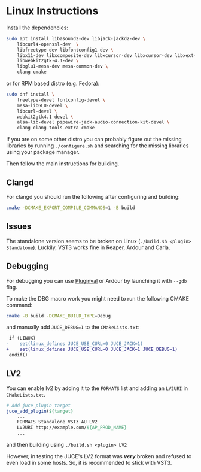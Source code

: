 # Linux Instructions

Install the dependencies:

```sh
sudo apt install libasound2-dev libjack-jackd2-dev \
    libcurl4-openssl-dev  \
    libfreetype-dev libfontconfig1-dev \
    libx11-dev libxcomposite-dev libxcursor-dev libxcursor-dev libxext-dev libxinerama-dev libxrandr-dev libxrender-dev \
    libwebkit2gtk-4.1-dev \
    libglu1-mesa-dev mesa-common-dev \
    clang cmake
```

or for RPM based distro (e.g. Fedora):

```sh
sudo dnf install \
    freetype-devel fontconfig-devel \
    mesa-libGLU-devel \
    libcurl-devel \
    webkit2gtk4.1-devel \
    alsa-lib-devel pipewire-jack-audio-connection-kit-devel \
    clang clang-tools-extra cmake
```

If you are on some other distro you can probably figure out the missing libraries by running `./configure.sh` and searching for the missing libraries using your package manager.

Then follow the main instructions for building.

## Clangd

For clangd you should run the following after configuring and building:

```sh
cmake -DCMAKE_EXPORT_COMPILE_COMMANDS=1 -B build
```

## Issues

The standalone version seems to be broken on Linux (`./build.sh <plugin> Standalone`). Luckily, VST3 works fine in Reaper, Ardour and Carla.

## Debugging

For debugging you can use [Pluginval](https://github.com/Tracktion/pluginval/tree/develop) or Ardour by launching it with `--gdb` flag.

To make the DBG macro work you might need to run the following CMAKE command:

```sh
cmake -B build -DCMAKE_BUILD_TYPE=Debug
```

and manually add `JUCE_DEBUG=1` to the `CMakeLists.txt`:

```diff
 if (LINUX)
-    set(linux_defines JUCE_USE_CURL=0 JUCE_JACK=1)
+    set(linux_defines JUCE_USE_CURL=0 JUCE_JACK=1 JUCE_DEBUG=1)
 endif()
```

## LV2

You can enable lv2 by adding it to the `FORMATS` list and adding an `LV2URI` in `CMakeLists.txt`.

```cmake
# Add juce plugin target
juce_add_plugin(${target}
    ...
    FORMATS Standalone VST3 AU LV2
    LV2URI http://example.com/${AP_PROD_NAME}
    ...
```

and then building using `./build.sh <plugin> LV2`

However, in testing the JUCE's LV2 format was ***very*** broken and refused to even load in some hosts. So, it is recommended to stick with VST3.
